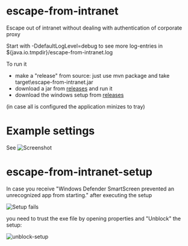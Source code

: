 # escape-from-intranet
Escape out of intranet without dealing with authentication of corporate proxy

Start with -DdefaultLogLevel=debug to see more log-entries in ${java.io.tmpdir}/escape-from-intranet.log

To run it
- make a "release" from source: just use mvn package and take target\escape-from-intranet.jar
- download a jar from [releases](https://github.com/quaddy-services/escape-from-intranet/releases) and run it
- download the windows setup from [releases](https://github.com/quaddy-services/escape-from-intranet/releases)

(in case all is configured the application minizes to tray)

# Example settings

See ![Screenshot](https://github.com/quaddy-services/escape-from-intranet/raw/master/src/site/resources/example-screenshot.png "Screenshot")

# escape-from-intranet-setup

In case you receive "Windows Defender SmartScreen prevented an unrecognized app from starting." after executing the setup

![Setup fails](https://github.com/quaddy-services/escape-from-intranet/raw/master/src/site/resources/windows10-protects-your-pc.png "Setup fails")

you need to trust the exe file by opening properties and "Unblock" the setup:

![unblock-setup](https://github.com/quaddy-services/escape-from-intranet/raw/master/src/site/resources/unblock-setup.png "unblock-setup")


